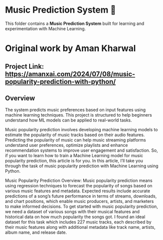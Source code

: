 # Music Prediction System 🎵
This folder contains a **Music Prediction System** built for learning and experimentation with Machine Learning.

# Original work by **Aman Kharwal**
Project Link: https://amanxai.com/2024/07/08/music-popularity-prediction-with-python/
---

## Overview
The system predicts music preferences based on input features using machine learning techniques. This project is structured to help beginners understand how ML models can be applied to real-world tasks.

Music popularity prediction involves developing machine learning models to estimate the popularity of music tracks based on their audio features. Predicting the popularity of music can help music streaming platforms understand user preferences, optimize playlists and enhance recommendation systems to improve user engagement and satisfaction. So, if you want to learn how to train a Machine Learning model for music popularity prediction, this article is for you. In this article, I’ll take you through the task of music popularity prediction with Machine Learning using Python.

Music Popularity Prediction Overview:
Music popularity prediction means using regression techniques to forecast the popularity of songs based on various music features and metadata. Expected results include accurate predictions of a song’s future performance in terms of streams, downloads, and chart positions, which enable music producers, artists, and marketers to make informed decisions.
To get started with music popularity prediction, we need a dataset of various songs with their musical features and historical data on how much popularity the songs got. I found an ideal dataset for this task which includes 227 music tracks, each described by their music features along with additional metadata like track name, artists, album name, and release date.
